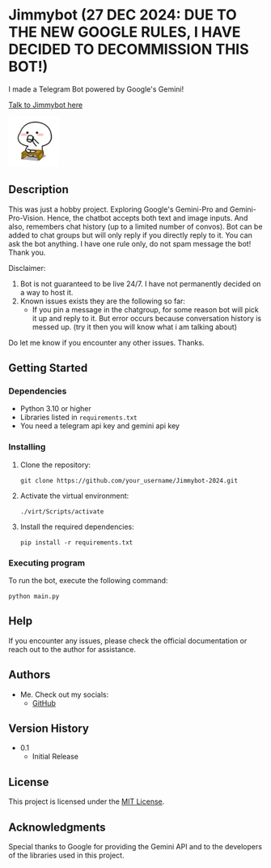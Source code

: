 # Jimmybot (27 DEC 2024: DUE TO THE NEW GOOGLE RULES, I HAVE DECIDED TO DECOMMISSION THIS BOT!)

I made a Telegram Bot powered by Google's Gemini!

[Talk to Jimmybot here](https://t.me/Jimmywfh_bot)

<img src="jimmy.jpg" alt="Bot Preview" width="100"/>

## Description

This was just a hobby project. Exploring Google's Gemini-Pro and Gemini-Pro-Vision. 
Hence, the chatbot accepts both text and image inputs. And also, remembers chat history (up to a limited number of convos).
Bot can be added to chat groups but will only reply if you directly reply to it.
You can ask the bot anything. I have one rule only, do not spam message the bot! Thank you.

Disclaimer: 
1. Bot is not guaranteed to be live 24/7. I have not permanently decided on a way to host it.
2. Known issues exists they are the following so far:
    - If you pin a message in the chatgroup, for some reason bot will pick it up and reply to it. But error occurs because conversation history is messed up. (try it then you will know what i am talking about)

Do let me know if you encounter any other issues. Thanks.

## Getting Started

### Dependencies

- Python 3.10 or higher
- Libraries listed in `requirements.txt`
- You need a telegram api key and gemini api key

### Installing

1. Clone the repository:
    ```
    git clone https://github.com/your_username/Jimmybot-2024.git
    ```
2. Activate the virtual environment:

    ```
    ./virt/Scripts/activate
    ```

3. Install the required dependencies:
    ```
    pip install -r requirements.txt
    ```

### Executing program

To run the bot, execute the following command:
```
python main.py
```


## Help

If you encounter any issues, please check the official documentation or reach out to the author for assistance.

## Authors

- Me. Check out my socials:
  - [GitHub](https://github.com/imrantan)

## Version History

- 0.1
  - Initial Release

## License

This project is licensed under the [MIT License](https://opensource.org/licenses/MIT).

## Acknowledgments

Special thanks to Google for providing the Gemini API and to the developers of the libraries used in this project.

